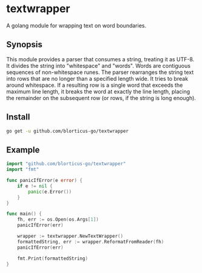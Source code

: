 # textwrapper

A golang module for wrapping text on word boundaries.

## Synopsis

This module provides a parser that consumes a string, treating it as UTF-8.  It divides
the string into "whitespace" and "words".  Words are contiguous sequences of non-whitespace
runes.  The parser rearranges the string text into rows that are no longer than a specified
length wide.  It tries to break around whitespace.  If a resulting row is a single word that
exceeds the maximum line length, it breaks the word at exactly the line length, placing the
remainder on the subsequent row (or rows, if the string is long enough).

## Install

```bash
go get -u github.com/blorticus-go/textwrapper
```

## Example

```go
import "github.com/blorticus-go/textwrapper"
import "fmt"

func panicIfError(e error) {
    if e != nil {
        panic(e.Error())
    }
}

func main() {
    fh, err := os.Open(os.Args[1])
    panicIfError(err)

    wrapper := textwrapper.NewTextWrapper()
    formattedString, err := wrapper.ReformatFromReader(fh)
    panicIfError(err)

    fmt.Print(formattedString)
}
```